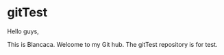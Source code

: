 # gitTest
Hello guys,

This is Blancaca. Welcome to my Git hub.
The gitTest repository is for test.
